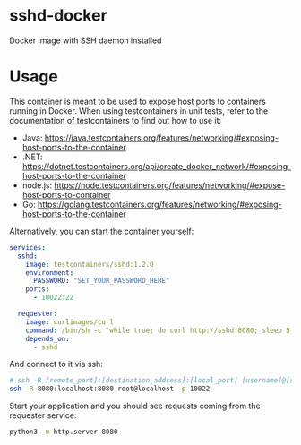 # sshd-docker
Docker image with SSH daemon installed

# Usage
This container is meant to be used to expose host ports to containers running in Docker.
When using testcontainers in unit tests, refer to the documentation of testcontainers to find out how to use it:
- Java: https://java.testcontainers.org/features/networking/#exposing-host-ports-to-the-container
- .NET: https://dotnet.testcontainers.org/api/create_docker_network/#exposing-host-ports-to-the-container
- node.js: https://node.testcontainers.org/features/networking/#expose-host-ports-to-container
- Go: https://golang.testcontainers.org/features/networking/#exposing-host-ports-to-the-container

Alternatively, you can start the container yourself:
```yaml
services:
  sshd:
    image: testcontainers/sshd:1.2.0
    environment:
      PASSWORD: "SET_YOUR_PASSWORD_HERE"
    ports:
      - 10022:22

  requester:
    image: curlimages/curl
    command: /bin/sh -c "while true; do curl http://sshd:8080; sleep 5; done"
    depends_on:
      - sshd
```

And connect to it via ssh:

```bash
# ssh -R [remote_port]:[destination_address]:[local_port] [username]@[ssh_server] -p [ssh_port]
ssh -R 8080:localhost:8080 root@localhost -p 10022
```

Start your application and you should see requests coming from the requester service:

```bash
python3 -m http.server 8080
```
